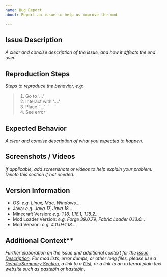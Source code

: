 ```yaml
---
name: Bug Report
about: Report an issue to help us improve the mod

---
```


## Issue Description
*A clear and concise description of the issue, and how it affects the end user.*

## Reproduction Steps
*Steps to reproduce the behavior, e.g:*
> 1. Go to '...'
> 2. Interact with '....'
> 3. Place '....'
> 4. See error

## Expected Behavior
*A clear and concise description of what you expected to happen.*

## Screenshots / Videos
*If applicable, add screenshots or videos to help explain your problem. Delete this section if not needed.*

## Version Information
 - OS: *e.g. Linux, Mac, Windows...*
 - Java: *e.g. Java 17, Java 18...*
 - Minecraft Version: *e.g. 1.18, 1.18.1, 1.18.2...*
 - Mod Loader Version: *e.g. Forge 39.0.79, Fabric Loader 0.13.0...*
 - Mod Version: *e.g. 4.0.0+1.18...*

## Additional Context**
*Further elaboration on the issue and additional context for the [Issue Description](#issue-description). For mod lists, error dumps, or other long files, please use a [Details/Summary Section](https://about.gitlab.com/handbook/markdown-guide/#collapse), a link to a [Gist](gist.github.com), or a link to an external plain text website such as pastebin or hastebin.*

